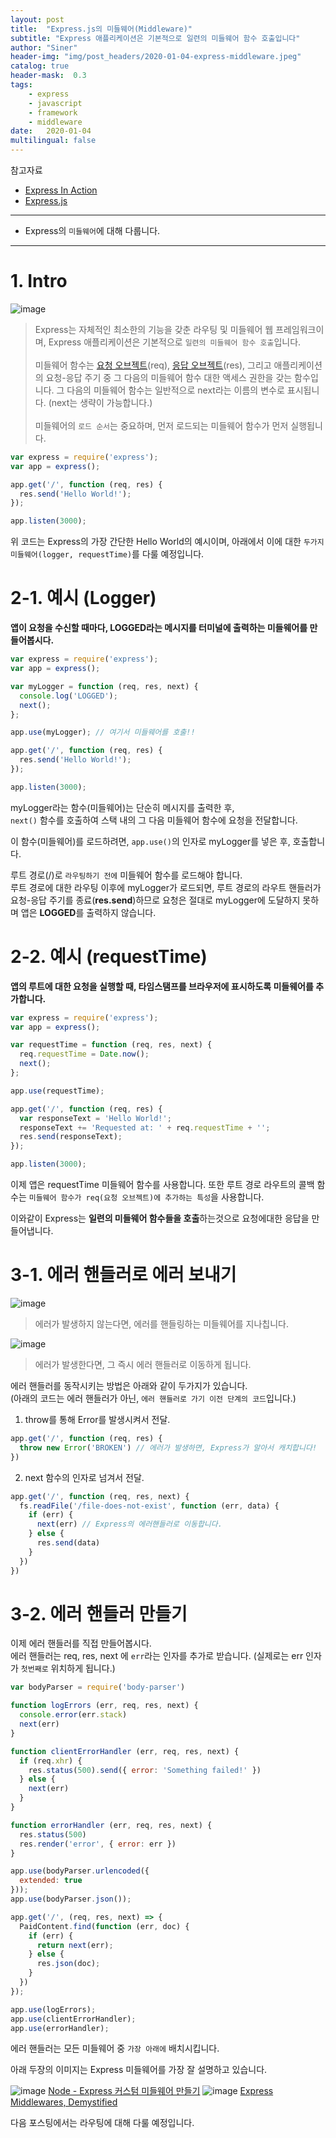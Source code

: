 ```yaml
---
layout: post
title:  "Express.js의 미들웨어(Middleware)"
subtitle: "Express 애플리케이션은 기본적으로 일련의 미들웨어 함수 호출입니다"
author: "Siner"
header-img: "img/post_headers/2020-01-04-express-middleware.jpeg"
catalog: true
header-mask:  0.3
tags:
    - express
    - javascript
    - framework
    - middleware
date:   2020-01-04
multilingual: false
---
```


참고자료
* [Express In Action](https://www.manning.com/books/express-in-action)<br>
* [Express.js](https://expressjs.com/ko/)<br>

---
* Express의 `미들웨어`에 대해 다룹니다.

---
# 1. Intro
![image](https://user-images.githubusercontent.com/34048253/71705012-b04eb200-2e20-11ea-8a2e-b5896c6c7ca5.png)
> Express는 자체적인 최소한의 기능을 갖춘 라우팅 및 미들웨어 웹 프레임워크이며, Express 애플리케이션은 기본적으로 `일련의 미들웨어 함수 호출`입니다.<br><br>
> 미들웨어 함수는 [요청 오브젝트](https://expressjs.com/ko/4x/api.html#req)(req), [응답 오브젝트](https://expressjs.com/ko/4x/api.html#res)(res), 그리고 애플리케이션의 요청-응답 주기 중 그 다음의 미들웨어 함수 대한 액세스 권한을 갖는 함수입니다. 그 다음의 미들웨어 함수는 일반적으로 next라는 이름의 변수로 표시됩니다. (next는 생략이 가능합니다.)<br><br>
> 미들웨어의 `로드 순서`는 중요하며, 먼저 로드되는 미들웨어 함수가 먼저 실행됩니다.

```javascript
var express = require('express');
var app = express();

app.get('/', function (req, res) {
  res.send('Hello World!');
});

app.listen(3000);
```
위 코드는 Express의 가장 간단한 Hello World의 예시이며, 아래에서 이에 대한 `두가지 미들웨어(logger, requestTime)`를 다룰 예정입니다.

# 2-1. 예시 (Logger)
**앱이 요청을 수신할 때마다, LOGGED라는 메시지를 터미널에 출력하는 미들웨어를 만들어봅시다.**

```javascript
var express = require('express');
var app = express();

var myLogger = function (req, res, next) {
  console.log('LOGGED');
  next();
};

app.use(myLogger); // 여기서 미들웨어를 호출!!

app.get('/', function (req, res) {
  res.send('Hello World!');
});

app.listen(3000);
```

myLogger라는 함수(미들웨어)는 단순히 메시지를 출력한 후,<br>
`next()` 함수를 호출하여 스택 내의 그 다음 미들웨어 함수에 요청을 전달합니다.

이 함수(미들웨어)를 로드하려면, `app.use()`의 인자로 myLogger를 넣은 후, 호출합니다.

루트 경로(/)로 `라우팅하기 전에` 미들웨어 함수를 로드해야 합니다.<br>
루트 경로에 대한 라우팅 이후에 myLogger가 로드되면, 루트 경로의 라우트 핸들러가 요청-응답 주기를 종료(**res.send**)하므로 요청은 절대로 myLogger에 도달하지 못하며 앱은 **LOGGED**를 출력하지 않습니다.

# 2-2. 예시 (requestTime)
**앱의 루트에 대한 요청을 실행할 때, 타임스탬프를 브라우저에 표시하도록 미들웨어를 추가합니다.**

```javascript
var express = require('express');
var app = express();

var requestTime = function (req, res, next) {
  req.requestTime = Date.now();
  next();
};

app.use(requestTime);

app.get('/', function (req, res) {
  var responseText = 'Hello World!';
  responseText += 'Requested at: ' + req.requestTime + '';
  res.send(responseText);
});

app.listen(3000);
```

이제 앱은 requestTime 미들웨어 함수를 사용합니다. 또한 루트 경로 라우트의 콜백 함수는 `미들웨어 함수가 req(요청 오브젝트)에 추가하는 특성`을 사용합니다.

이와같이 Express는 **일련의 미들웨어 함수들을 호출**하는것으로 요청에대한 응답을 만들어냅니다.

# 3-1. 에러 핸들러로 에러 보내기
![image](https://user-images.githubusercontent.com/34048253/71709162-f152c080-2e38-11ea-96f1-f43d057d5665.png)
>에러가 발생하지 않는다면, 에러를 핸들링하는 미들웨어를 지나칩니다.

![image](https://user-images.githubusercontent.com/34048253/71709085-b05aac00-2e38-11ea-9eef-c40337e7a73f.png)
>에러가 발생한다면, 그 즉시 에러 핸들러로 이동하게 됩니다.

에러 핸들러를 동작시키는 방법은 아래와 같이 두가지가 있습니다.<br>
(아래의 코드는 에러 핸들러가 아닌, `에러 핸들러로 가기 이전 단계의 코드`입니다.)

1. throw를 통해 Error를 발생시켜서 전달.

```javascript
app.get('/', function (req, res) {
  throw new Error('BROKEN') // 에러가 발생하면, Express가 알아서 캐치합니다!
})
```

2. next 함수의 인자로 넘겨서 전달.

```javascript
app.get('/', function (req, res, next) {
  fs.readFile('/file-does-not-exist', function (err, data) {
    if (err) {
      next(err) // Express의 에러핸들러로 이동합니다.
    } else {
      res.send(data)
    }
  })
})
```

# 3-2. 에러 핸들러 만들기
이제 에러 핸들러를 직접 만들어봅시다.<br>
에러 핸들러는 req, res, next 에 `err`라는 인자를 추가로 받습니다. (실제로는 err 인자가 `첫번째로` 위치하게 됩니다.)

```javascript
var bodyParser = require('body-parser')

function logErrors (err, req, res, next) {
  console.error(err.stack)
  next(err)
}

function clientErrorHandler (err, req, res, next) {
  if (req.xhr) {
    res.status(500).send({ error: 'Something failed!' })
  } else {
    next(err)
  }
}

function errorHandler (err, req, res, next) {
  res.status(500)
  res.render('error', { error: err })
}

app.use(bodyParser.urlencoded({
  extended: true
}));
app.use(bodyParser.json());

app.get('/', (req, res, next) => {
  PaidContent.find(function (err, doc) {
    if (err) {
      return next(err);
    } else {
      res.json(doc);
    }
  })
});

app.use(logErrors);
app.use(clientErrorHandler);
app.use(errorHandler);
```

에러 핸들러는 모든 미들웨어 중 `가장 아래에` 배치시킵니다.

아래 두장의 이미지는 Express 미들웨어를 가장 잘 설명하고 있습니다.

![image](https://user-images.githubusercontent.com/34048253/71705274-1daf1280-2e22-11ea-9716-393c2430ae0c.png)
[Node - Express 커스텀 미들웨어 만들기](https://backback.tistory.com/333)
![image](https://user-images.githubusercontent.com/34048253/71705279-2bfd2e80-2e22-11ea-91cc-b4848d79f9d9.png)
[Express Middlewares, Demystified](https://medium.com/@viral_shah/express-middlewares-demystified-f0c2c37ea6a1)

다음 포스팅에서는 라우팅에 대해 다룰 예정입니다.
